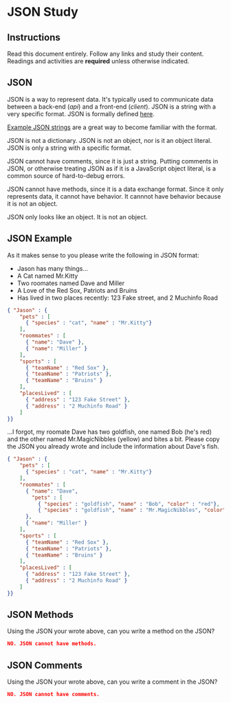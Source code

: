 # JSON Study

## Instructions

Read this document entirely. Follow any links and study their content. Readings
and activities are **required** unless otherwise indicated.

## JSON

JSON is a way to represent data. It's typically used to communicate data between
a back-end (*api*) and a front-end (*client*). JSON is a string with a very
specific format. JSON is formally defined [here](http://www.json.org/).

[Example JSON strings](http://json.org/example.html) are a great way to become
familiar with the format.

JSON is not a dictionary. JSON is not an object, nor is it an object literal.
JSON is only a string with a specific format.

JSON cannot have comments, since it is just a string. Putting comments in JSON,
or otherwise treating JSON as if it is a JavaScript object literal, is a common
source of hard-to-debug errors.

JSON cannot have methods, since it is a data exchange format. Since it only
represents data, it cannot have behavior. It cannnot have behavior because it is
not an object.

JSON only looks like an object. It is not an object.

## JSON Example

As it makes sense to you please write the following in JSON format:

-  Jason has many things...
- A Cat named Mr.Kitty
- Two roomates named Dave and Miller
- A Love of the Red Sox, Patriots and Bruins
- Has lived in two places recently: 123 Fake street, and 2 Muchinfo Road

```json
{ "Jason" : {
    "pets" : [
      { "species" : "cat", "name" : "Mr.Kitty"}
    ],
    "roommates" : [
      { "name": "Dave" },
      { "name": "Miller" }
    ],
    "sports" : [
      { "teamName" : "Red Sox" },
      { "teamName" : "Patriots" },
      { "teamName" : "Bruins" }
    ],
    "placesLived" : [
      { "address" : "123 Fake Street" },
      { "address" : "2 Muchinfo Road" }
    ]
}}
```

...I forgot, my roomate Dave has two goldfish, one named Bob (he's red) and the
other named Mr.MagicNibbles (yellow) and bites a bit. Please copy the JSON you
already wrote and include the information about Dave's fish.

```json
{ "Jason" : {
    "pets" : [
      { "species" : "cat", "name" : "Mr.Kitty"}
    ],
    "roommates" : [
      { "name": "Dave",
        "pets" : [
          { "species" : "goldfish", "name" : "Bob", "color" : "red"},
          { "species" : "goldfish", "name" : "Mr.MagicNibbles", "color" : "yellow" }]
      },
      { "name": "Miller" }
    ],
    "sports" : [
      { "teamName" : "Red Sox" },
      { "teamName" : "Patriots" },
      { "teamName" : "Bruins" }
    ],
    "placesLived" : [
      { "address" : "123 Fake Street" },
      { "address" : "2 Muchinfo Road" }
    ]
}}
```

## JSON Methods

Using the JSON your wrote above, can you write a method on the JSON?

```json
NO. JSON cannot have methods.
```

## JSON Comments

Using the JSON your wrote above, can you write a comment in the JSON?

```json
NO. JSON cannot have comments.
```
